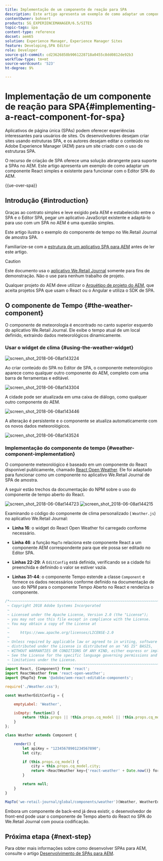 ```yaml
---
title: Implementação de um componente de reação para SPA
description: Este artigo apresenta um exemplo de como adaptar um componente React simples e existente para trabalhar com o Editor de SPA do Adobe Experience Manager (AEM).
contentOwner: bohnert
products: SG_EXPERIENCEMANAGER/6.5/SITES
topic-tags: spa
content-type: reference
docset: aem65
solution: Experience Manager, Experience Manager Sites
feature: Developing,SPA Editor
role: Developer
source-git-commit: cd23626858b9061228718a0455c8dd0812de92b3
workflow-type: tm+mt
source-wordcount: '523'
ht-degree: 9%

---
```


# Implementação de um componente de reação para SPA{#implementing-a-react-component-for-spa}

Aplicativos de página única (SPAs) podem oferecer experiências interessantes para usuários de sites. Os desenvolvedores desejam criar sites usando estruturas SPA, e os autores desejam editar o conteúdo no Adobe Experience Manager (AEM) para um site criado com o uso de estruturas SPA.

O recurso de criação de SPA oferece uma solução abrangente para suporte a SPAs no AEM. Este artigo apresenta um exemplo de como adaptar um componente React simples e existente para funcionar com o Editor SPA do AEM.

{{ue-over-spa}}

## Introdução {#introduction}

Graças ao contrato simples e leve exigido pela AEM e estabelecido entre o SPA e o Editor SPA, pegar um aplicativo JavaScript existente e adaptá-lo para uso com um SPA no AEM é uma questão simples.

Este artigo ilustra o exemplo do componente de tempo no We.Retail Journal de amostra SPA.

Familiarize-se com a [estrutura de um aplicativo SPA para AEM](/help/sites-developing/spa-getting-started-react.md) antes de ler este artigo.

>[!CAUTION]
>Este documento usa o [aplicativo We.Retail Journal](https://github.com/adobe/aem-sample-we-retail-journal) somente para fins de demonstração. Não o use para nenhum trabalho de projeto.
>
>Qualquer projeto do AEM deve utilizar o [Arquétipo de projeto do AEM](https://experienceleague.adobe.com/docs/experience-manager-core-components/using/developing/archetype/overview.html?lang=pt-BR), que aceita projetos SPA que usam o React ou o Angular e utiliza o SDK de SPA.

## O componente de Tempo {#the-weather-component}

O componente de meteorologia é encontrado no canto superior esquerdo do aplicativo We.Retail Journal. Ele exibe o tempo atual de um local definido, extraindo dados meteorológicos dinamicamente.

### Usar o widget de clima {#using-the-weather-widget}

![screen_shot_2018-06-08at143224](assets/screen_shot_2018-06-08at143224.png)

Ao criar conteúdo do SPA no Editor de SPA, o componente meteorológico aparece como qualquer outro componente do AEM, completo com uma barra de ferramentas e editável.

![screen_shot_2018-06-08at143304](assets/screen_shot_2018-06-08at143304.png)

A cidade pode ser atualizada em uma caixa de diálogo, como qualquer outro componente do AEM.

![screen_shot_2018-06-08at143446](assets/screen_shot_2018-06-08at143446.png)

A alteração é persistente e o componente se atualiza automaticamente com os novos dados meteorológicos.

![screen_shot_2018-06-08at143524](assets/screen_shot_2018-06-08at143524.png)

### Implementação do componente de tempo {#weather-component-implementation}

O componente meteorológico é baseado em um componente do React disponível publicamente, chamado [React Open Weather](https://www.npmjs.com/package/react-open-weather). Ele foi adaptado para funcionar como um componente no aplicativo We.Retail Journal de SPA de amostra.

A seguir estão trechos da documentação do NPM sobre o uso do componente de tempo aberto do React.

![screen_shot_2018-06-08at144723](assets/screen_shot_2018-06-08at144723.png) ![screen_shot_2018-06-08at144215](assets/screen_shot_2018-06-08at144215.png)

Examinando o código do componente de clima personalizado ( `Weather.js`) no aplicativo We.Retail Journal:

* **Linha 16**: o widget do React Open Weather foi carregado conforme necessário.
* **Linha 46**: a função `MapTo` relaciona este componente React a um componente AEM correspondente para que ele possa ser editado no Editor SPA.

* **Linhas 22-29**: A `EditConfig` está definida, verificando se a cidade foi preenchida e definindo o valor se estiver vazia.

* **Linhas 31-44**: o componente Tempo estende a classe `Component` e fornece os dados necessários conforme definido na documentação de uso do NPM para o componente Tempo Aberto no React e renderiza o componente.

```javascript
/*~~~~~~~~~~~~~~~~~~~~~~~~~~~~~~~~~~~~~~~~~~~~~~~~~~~~~~~~~~~~~~~~~~~~~~~~~~~~~~
 ~ Copyright 2018 Adobe Systems Incorporated
 ~
 ~ Licensed under the Apache License, Version 2.0 (the "License");
 ~ you may not use this file except in compliance with the License.
 ~ You may obtain a copy of the License at
 ~
 ~     https://www.apache.org/licenses/LICENSE-2.0
 ~
 ~ Unless required by applicable law or agreed to in writing, software
 ~ distributed under the License is distributed on an "AS IS" BASIS,
 ~ WITHOUT WARRANTIES OR CONDITIONS OF ANY KIND, either express or implied.
 ~ See the License for the specific language governing permissions and
 ~ limitations under the License.
 ~~~~~~~~~~~~~~~~~~~~~~~~~~~~~~~~~~~~~~~~~~~~~~~~~~~~~~~~~~~~~~~~~~~~~~~~~~~~~*/
import React, {Component} from 'react';
import ReactWeather from 'react-open-weather';
import {MapTo} from '@adobe/aem-react-editable-components';

require('./Weather.css');

const WeatherEditConfig = {

    emptyLabel: 'Weather',

    isEmpty: function() {
        return !this.props || !this.props.cq_model || !this.props.cq_model.city || this.props.cq_model.city.trim().length < 1;
    }
};

class Weather extends Component {

    render() {
        let apiKey = "12345678901234567890";
        let city;

        if (this.props.cq_model) {
            city = this.props.cq_model.city;
            return <ReactWeather key={'react-weather' + Date.now()} forecast="today" apikey={apiKey} type="city" city={city} />
        }

        return null;
    }
}

MapTo('we-retail-journal/global/components/weather')(Weather, WeatherEditConfig);
```

Embora um componente de back-end já deva existir, o desenvolvedor de front-end pode usar o componente de Tempo aberto do React no SPA do We.Retail Journal com pouca codificação.

## Próxima etapa {#next-step}

Para obter mais informações sobre como desenvolver SPAs para AEM, consulte o artigo [Desenvolvimento de SPAs para AEM](/help/sites-developing/spa-architecture.md).
